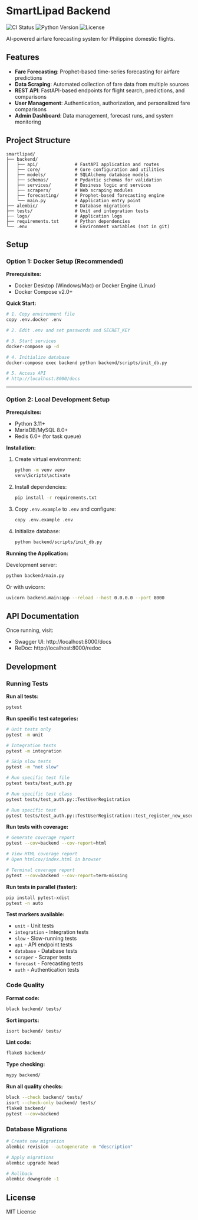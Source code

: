 # SmartLipad Backend

![CI Status](https://github.com/yourusername/smartlipad/workflows/SmartLipad%20CI/badge.svg)
![Python Version](https://img.shields.io/badge/python-3.9%20%7C%203.10%20%7C%203.11-blue)
![License](https://img.shields.io/badge/license-MIT-green)

AI-powered airfare forecasting system for Philippine domestic flights.

## Features

- **Fare Forecasting**: Prophet-based time-series forecasting for airfare predictions
- **Data Scraping**: Automated collection of fare data from multiple sources
- **REST API**: FastAPI-based endpoints for flight search, predictions, and comparisons
- **User Management**: Authentication, authorization, and personalized fare comparisons
- **Admin Dashboard**: Data management, forecast runs, and system monitoring

## Project Structure

```
smartlipad/
├── backend/
│   ├── api/              # FastAPI application and routes
│   ├── core/             # Core configuration and utilities
│   ├── models/           # SQLAlchemy database models
│   ├── schemas/          # Pydantic schemas for validation
│   ├── services/         # Business logic and services
│   ├── scrapers/         # Web scraping modules
│   ├── forecasting/      # Prophet-based forecasting engine
│   └── main.py           # Application entry point
├── alembic/              # Database migrations
├── tests/                # Unit and integration tests
├── logs/                 # Application logs
├── requirements.txt      # Python dependencies
└── .env                  # Environment variables (not in git)
```

## Setup

### Option 1: Docker Setup (Recommended)

**Prerequisites:**
- Docker Desktop (Windows/Mac) or Docker Engine (Linux)
- Docker Compose v2.0+

**Quick Start:**
```bash
# 1. Copy environment file
copy .env.docker .env

# 2. Edit .env and set passwords and SECRET_KEY

# 3. Start services
docker-compose up -d

# 4. Initialize database
docker-compose exec backend python backend/scripts/init_db.py

# 5. Access API
# http://localhost:8000/docs
```
---

### Option 2: Local Development Setup

**Prerequisites:**
- Python 3.11+
- MariaDB/MySQL 8.0+
- Redis 6.0+ (for task queue)

**Installation:**

1. Create virtual environment:
   ```bash
   python -m venv venv
   venv\Scripts\activate
   ```

2. Install dependencies:
   ```bash
   pip install -r requirements.txt
   ```

3. Copy `.env.example` to `.env` and configure:
   ```bash
   copy .env.example .env
   ```

4. Initialize database:
   ```bash
   python backend/scripts/init_db.py
   ```

**Running the Application:**

Development server:
```bash
python backend/main.py
```

Or with uvicorn:
```bash
uvicorn backend.main:app --reload --host 0.0.0.0 --port 8000
```

## API Documentation

Once running, visit:
- Swagger UI: http://localhost:8000/docs
- ReDoc: http://localhost:8000/redoc

## Development

### Running Tests

**Run all tests:**
```bash
pytest
```

**Run specific test categories:**
```bash
# Unit tests only
pytest -m unit

# Integration tests
pytest -m integration

# Skip slow tests
pytest -m "not slow"

# Run specific test file
pytest tests/test_auth.py

# Run specific test class
pytest tests/test_auth.py::TestUserRegistration

# Run specific test
pytest tests/test_auth.py::TestUserRegistration::test_register_new_user
```

**Run tests with coverage:**
```bash
# Generate coverage report
pytest --cov=backend --cov-report=html

# View HTML coverage report
# Open htmlcov/index.html in browser

# Terminal coverage report
pytest --cov=backend --cov-report=term-missing
```

**Run tests in parallel (faster):**
```bash
pip install pytest-xdist
pytest -n auto
```

**Test markers available:**
- `unit` - Unit tests
- `integration` - Integration tests
- `slow` - Slow-running tests
- `api` - API endpoint tests
- `database` - Database tests
- `scraper` - Scraper tests
- `forecast` - Forecasting tests
- `auth` - Authentication tests

### Code Quality

**Format code:**
```bash
black backend/ tests/
```

**Sort imports:**
```bash
isort backend/ tests/
```

**Lint code:**
```bash
flake8 backend/
```

**Type checking:**
```bash
mypy backend/
```

**Run all quality checks:**
```bash
black --check backend/ tests/
isort --check-only backend/ tests/
flake8 backend/
pytest --cov=backend
```

### Database Migrations
```bash
# Create new migration
alembic revision --autogenerate -m "description"

# Apply migrations
alembic upgrade head

# Rollback
alembic downgrade -1
```

## License

MIT License

